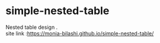 # simple-nested-table
Nested table design . <br/>
site link :https://monia-bilashi.github.io/simple-nested-table/
